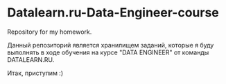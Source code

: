 # Datalearn.ru-Data-Engineer-course
Repository for my homework.

Данный репозиторий является хранилищем заданий, которые я буду выполнять в ходе обучения на курсе "DATA ENGINEER" от команды DATALEARN.RU. 

Итак, приступим :)
